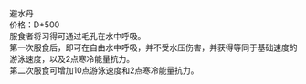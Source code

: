 <title>避水丹</title>
<meta name="GENERATOR" content="WinCHM">
<meta http-equiv="Content-Type" content="text/html; charset=gb2312">
<br>避水丹 
<br>价格：D+500 
<br>服食者将习得可通过毛孔在水中呼吸。 
<br>第一次服食后，即可在自由水中呼吸，并不受水压伤害，并获得等同于基础速度的游泳速度，以及2点寒冷能量抗力。 
<br>第二次服食可增加10点游泳速度和2点寒冷能量抗力。 
<br>